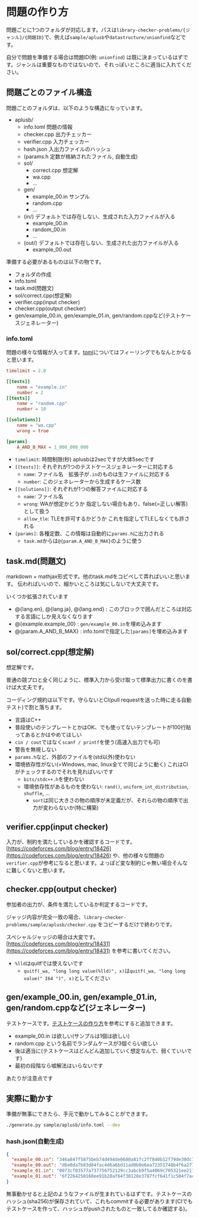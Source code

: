 # 問題の作り方

問題ごとに1つのフォルダが対応します。パスは`library-checker-problems/{ジャンル}/{問題ID}`で、例えば`sample/aplusb`や`datastructure/unionfind`などです。

自分で問題を準備する場合は問題ID(例: `unionfind`) は既に決まっているはずです。ジャンルは重要なものではないので、それっぽいところに適当に入れてください。

## 問題ごとのファイル構造

問題ごとのフォルダは、以下のような構造になっています。

- aplusb/
  - info.toml 問題の情報
  - checker.cpp 出力チェッカー
  - verifier.cpp 入力チェッカー
  - hash.json 入出力ファイルのハッシュ
  - (params.h 定数が格納されたファイル, 自動生成)
  - sol/
    - correct.cpp 想定解
    - wa.cpp
    - ...
  - gen/
    - example_00.in サンプル
    - random.cpp
    - ...
  - (in/) デフォルトでは存在しない、生成された入力ファイルが入る
    - example_00.in
    - random_00.in
    - ...
  - (out/) デフォルトでは存在しない、生成された出力ファイルが入る
    - example_00.out

準備する必要があるものは以下の物です。

- フォルダの作成
- info.toml
- task.md(問題文)
- sol/correct.cpp(想定解)
- verifier.cpp(input checker)
- checker.cpp(output checker)
- gen/example_00.in, gen/example_01.in, gen/random.cppなど(テストケースジェネレーター)

### info.toml

問題の様々な情報が入ってます。[toml](https://github.com/toml-lang/toml)についてはフィーリングでもなんとかなると思います。

```toml
timelimit = 2.0

[[tests]]
    name = "example.in"
    number = 2
[[tests]]
    name = "random.cpp"
    number = 10

[[solutions]]
    name = "wa.cpp"
    wrong = true

[params]
    A_AND_B_MAX = 1_000_000_000
```

- `timelimit`: 時間制限(秒) aplusbは2secですが大体5secです
- `[[tests]]`: それぞれが1つのテストケースジェネレーターに対応する
  - `name`: ファイル名　拡張子が`.in`のものは生ファイルに対応する
  - `number`: このジェネレーターから生成するケース数
- `[[solutions]]`: それぞれが1つの解答ファイルに対応する
  - `name`: ファイル名
  - `wrong`: WAが想定かどうか 指定しない場合もあり、false(=正しい解答)として扱う
  - `allow_tle`: TLEを許可するかどうか これを指定してTLEしなくても許される
- `[params]`: 各種定数、この情報は自動的に`params.h`に出力される
  - `task.md`からは`@{param.A_AND_B_MAX}`のように使う

## task.md(問題文)

markdown + mathjax形式です。他のtask.mdをコピペして弄ればいいと思います。
伝わればいいので、細かいところは気にしないで大丈夫です。

いくつか拡張されています

- @{lang.en}, @{lang.ja}, @{lang.end} : このブロックで囲んだところは対応する言語にしか見えなくなります
- @{example.example_00} : `gen/example_00.in`を埋め込みます
- @{param.A_AND_B_MAX} : info.tomlで指定した`[params]`を埋め込みます

## sol/correct.cpp(想定解)

想定解です。

普通の競プロと全く同じように、標準入力から受け取って標準出力に書くのを書けば大丈夫です。

コーディング規約は以下です。守らないとCI(pull requestを送った時に走る自動テスト)で割と落ちます。

- 言語はC++
- 普段使いのテンプレートとかはOK、でも使ってないテンプレートが100行貼ってあるとかはやめてほしい
- `cin / cout`ではなく`scanf / printf`を使う(高速入出力でも可)
- 警告を無視しない
- `params.h`など、外部のファイルを(std以外)使わない
- 環境依存性がない(=Windows, mac, linux全てで同じように動く) これはCIがチェックするのでそれを見ればいいです
  - `bits/stdc++.h`を使わない
  - 環境依存性があるものを使わない: `rand()`, `uniform_int_distribution`, `shuffle`, ...
    - `sort`は同じ大きさの物の順序が未定義だが、それらの物の順序で出力が変わらないか(特に構築)

## verifier.cpp(input checker)

入力が、制約を満たしているかを確認するコードです。
[https://codeforces.com/blog/entry/18426](https://codeforces.com/blog/entry/18426) や、他の様々な問題の`verifier.cpp`が参考になると思います。よっぽど変な制約じゃ無い場合そんなに難しくないと思います。

## checker.cpp(output checker)

参加者の出力が、条件を満たしているか判定するコードです。

ジャッジ内容が完全一致の場合、`library-checker-problems/sample/aplusb/checker.cpp` をコピーするだけで終わりです。

スペシャルジャッジの場合は大変です。[https://codeforces.com/blog/entry/18431](https://codeforces.com/blog/entry/18431) を参考に書いてください。

- `%lld`はquitfでは使えないです
  - `quitf(_wa, "long long value(%lld)", x)`は`quitf(_wa, "long long value(" I64 ")", x)`としてください


## gen/example_00.in, gen/example_01.in, gen/random.cppなど(ジェネレーター)

テストケースです。[テストケースの作り方](generator.md)を参考にすると追加できます。

- example_00.in は欲しい(サンプルは1個は欲しい)
- random.cpp という名前でランダムケースが3個ぐらい欲しい
- 後は適当に(テストケースはどんどん追加していく想定なんで、弱くていいです)
- 最初の段階なら嘘解法はいらないです

あたりが注意点です

## 実際に動かす

準備が無事にできたら、手元で動かしてみることができます。

```sh
./generate.py sample/aplusb/info.toml --dev
```

### hash.json(自動生成)

```json
{
  "example_00.in": "346a847f5875beb74d494de0680a81fc2ff840b12f79de30dc7ef3a798d23c28",
  "example_00.out": "d6e0da7b83d84fac4d6a6bd11ad0b0e6ea72351748b4f6a277b9762d9d0eb159",
  "example_01.in": "0073cf03577a737756752129cc3abcb9f5a4069c705321ee2115574cc31c59f9",
  "example_01.out": "6f2264250160ee91b20af64f30128e3787fcf641f1c504f7ac752597e7d2cc09"
}
```

無事動かせると上記のようなファイルが生まれているはずです。テストケースのハッシュ(sha256)が保存されていて、これもcommitする必要があります(CIでもテストケースを作って、ハッシュがpushされたものと一致してるか確認する)。
